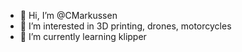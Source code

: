 - 👋 Hi, I’m @CMarkussen
- 👀 I’m interested in 3D printing, drones, motorcycles
- 🌱 I’m currently learning klipper

<!---
CMarkussen/CMarkussen is a ✨ special ✨ repository because its `README.md` (this file) appears on your GitHub profile.
You can click the Preview link to take a look at your changes.
--->
